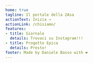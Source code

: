 ```yaml
---
home: true
tagline: Il portale della 2Asa
actionText: Inizia →
actionLink: /chisiamo/
features:
- title: Giornale
  details: Trovaci su Instagram!!!
- title: Progetto Epica
  details: Presto!
footer: Made by Daniele Basso with ❤️
---
```

